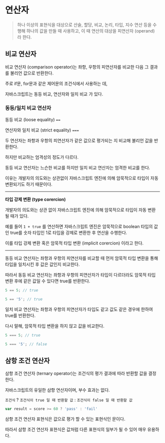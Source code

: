 # 연산자

> 하나 이상의 표현식을 대상으로 산술, 할당, 비교, 논리, 타입, 지수 연산 등을 수행해 하나의 값을 만들 때 사용하고, 이 때 연산의 대상을 피연산자 (operand) 라 한다.



## 비교 연산자

비교 연산자 (comparison operator)는 좌항, 우항의 피연산자를 비교한 다음 그 결과를 불리언 값으로 반환한다.

주로 if문, for문과 같은 제어문의 조건식에서 사용하는 데,

자바스크립트는 동등 비교, 연산자와 일치 비교 가 있다.



### 동등/일치 비교 연산자

동등 비교 (loose equality) `==`

연산자와 일치 비교 (strict equality) `===`



두 연산자는 좌항과 우항의 피연산자가 같은 값으로 평가되는 지 비교해 불리언 값을 반환한다.

하지만 비교하는 엄격성의 정도가 다르다.

동등 비교 연산자는 느슨한 비교를 하지만 일치 비교 연산자는 엄격한 비교를 한다.



이유는 개발자의 의도와는 상관없이 자바스크립트 엔진에 의해 암묵적으로 타입이 자동 변환되기도 하기 때문이다.

---

**타입 강제 변환 (type corercion)**

개발자의 의도와는 상관 없이 자바스크립트 엔진에 의해 암묵적으로 타입이 자동 변환 될 때가 있다.

예를 들어 `1 + true` 를 연산하면 자바스크립트 엔진은 암묵적으로 boolean 타입의 값인 true를 숫자 타입인 1로 타입을 강제로 변환한 후 연산을 수행한다.

이를 타입 강제 변환 혹은 암묵적 타입 변환 (implicit corercion) 이라고 한다.

---



동등 비교 연산자는 좌항과 우항의 피연산자를 비교할 때 먼저 암묵적 타입 변환을 통해 타입을 일치시킨 후 값은 값인지 비교한다.

따라서 동등 비교 연산자는 좌항과 우항의 피연산자가 타입이 다르더라도 암묵적 타입 변환 후에 같은 값일 수 있다면 true를 반환한다.

```javascript
5 == 5; // true

5 == '5'; // true
```



일치 비교 연산자는 좌항과 우항의 피연산자가 타입도 같고 값도 같은 경우에 한하여 true를 반환한다.

다시 말해, 암묵적 타입 변환을 하지 않고 값을 비교한다.

```javascript
5 === 5; // true

5 === '5'; // false
```



## 삼항 조건 연산자

삼항 조건 연산자 (ternary operator)는 조건식의 평가 결과에 따라 반환할 값을 결정한다.

자바스크립트의 유일한 삼항 연산자이며, 부수 효과는 없다.



`조건식` ? `조건식이 true 일 때 반환할 값` : `조건식이 false 일 때 반환할 값`

```javascript
var result = score >= 60 ? 'pass' : 'fail'
```



삼항 조건 연산자 표현식은 값으로 평가 할 수 있는 표현식인 문이다.

따라서 삼항 조건 연산자 표현식은 값처럼 다른 표현식의 일부가 될 수 있어 매우 유용하다.